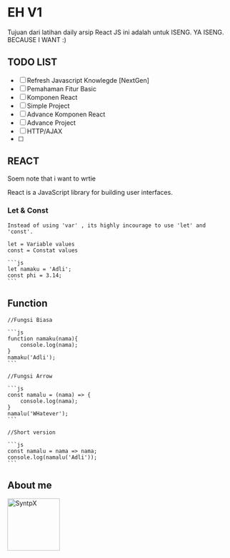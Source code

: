 # EH V1

Tujuan dari latihan daily arsip React JS ini adalah untuk ISENG. YA ISENG. BECAUSE I WANT :)

## TODO LIST

- [ ] Refresh Javascript Knowlegde [NextGen]
- [ ] Pemahaman Fitur Basic
- [ ] Komponen React
- [ ] Simple Project
- [ ] Advance Komponen React
- [ ] Advance Project
- [ ] HTTP/AJAX
- [ ] 


## REACT
Soem note that i want to wrtie

React is a JavaScript library for building user interfaces.
 ### Let & Const
    Instead of using 'var' , its highly incourage to use 'let' and 'const'.

    let = Variable values
    const = Constat values

    ```js
    let namaku = 'Adli';
    const phi = 3.14;
    ```

## Function 

    //Fungsi Biasa
    
    ```js
    function namaku(nama){
        console.log(nama);
    }
    namaku('Adli');
    ```

    //Fungsi Arrow

    ```js
    const namalu = (nama) => {
        console.log(nama);
    }
    namalu('WHatever');
    ```

    //Short version 

    ```js
    const namalu = nama => nama;
    console.log(namalu('Adli'));
    ```



## About me


[<img alt="SyntpX" src="https://avatars1.githubusercontent.com/u/25601493?s=460&u=c2b4e683d917003c1af50087cd5b5ce10953077a&v=4" width="117">](https://github.com/SynthpX)


<!-- Note: The table above get generated with the following commands -->
<!-- npm install -g github-contributors-list -->
<!-- githubcontrib --owner NativeScript --repo docs --cols 6 --sortOrder desc | pbcopy -->

